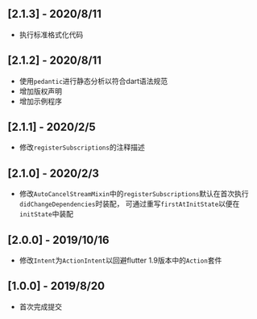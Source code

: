 ## [2.1.3] - 2020/8/11

* 执行标准格式化代码

## [2.1.2] - 2020/8/11

* 使用`pedantic`进行静态分析以符合dart语法规范
* 增加版权声明
* 增加示例程序

## [2.1.1] - 2020/2/5

* 修改`registerSubscriptions`的注释描述

## [2.1.0] - 2020/2/3

* 修改`AutoCancelStreamMixin`中的`registerSubscriptions`默认在首次执行`didChangeDependencies`时装配，
可通过重写`firstAtInitState`以便在`initState`中装配

## [2.0.0] - 2019/10/16

* 修改`Intent`为`ActionIntent`以回避flutter 1.9版本中的`Action`套件

## [1.0.0] - 2019/8/20

* 首次完成提交
